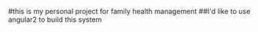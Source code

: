 #this is my personal project for family health management
##I'd like to use angular2 to build this system
